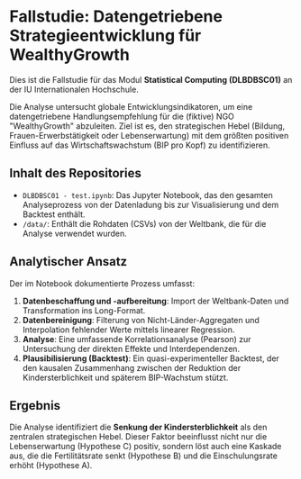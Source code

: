# Fallstudie: Datengetriebene Strategieentwicklung für WealthyGrowth

Dies ist die Fallstudie für das Modul **Statistical Computing (DLBDBSC01)** an der IU Internationalen Hochschule.

Die Analyse untersucht globale Entwicklungsindikatoren, um eine datengetriebene Handlungsempfehlung für die (fiktive) NGO "WealthyGrowth" abzuleiten. Ziel ist es, den strategischen Hebel (Bildung, Frauen-Erwerbstätigkeit oder Lebenserwartung) mit dem größten positiven Einfluss auf das Wirtschaftswachstum (BIP pro Kopf) zu identifizieren.

## Inhalt des Repositories

* `DLBDBSC01 - test.ipynb`: Das Jupyter Notebook, das den gesamten Analyseprozess von der Datenladung bis zur Visualisierung und dem Backtest enthält.
* `/data/`: Enthält die Rohdaten (CSVs) von der Weltbank, die für die Analyse verwendet wurden.

## Analytischer Ansatz

Der im Notebook dokumentierte Prozess umfasst:

1.  **Datenbeschaffung und -aufbereitung**: Import der Weltbank-Daten und Transformation ins Long-Format.
2.  **Datenbereinigung**: Filterung von Nicht-Länder-Aggregaten und Interpolation fehlender Werte mittels linearer Regression.
3.  **Analyse**: Eine umfassende Korrelationsanalyse (Pearson) zur Untersuchung der direkten Effekte und Interdependenzen.
4.  **Plausibilisierung (Backtest)**: Ein quasi-experimenteller Backtest, der den kausalen Zusammenhang zwischen der Reduktion der Kindersterblichkeit und späterem BIP-Wachstum stützt.

## Ergebnis

Die Analyse identifiziert die **Senkung der Kindersterblichkeit** als den zentralen strategischen Hebel. Dieser Faktor beeinflusst nicht nur die Lebenserwartung (Hypothese C) positiv, sondern löst auch eine Kaskade aus, die die Fertilitätsrate senkt (Hypothese B) und die Einschulungsrate erhöht (Hypothese A).
